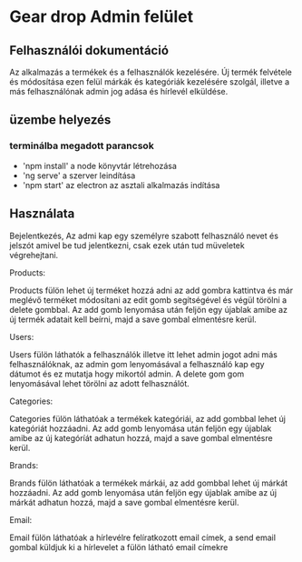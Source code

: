 # Gear drop Admin felület
## Felhasználói dokumentáció

Az alkalmazás a termékek és a felhasználók kezelésére. Új termék felvétele és módosítása
ezen felül márkák és kategóriák kezelésére szolgál, illetve a más felhasználónak admin jog
adása és hírlevél elküldése.

## üzembe helyezés

### terminálba megadott parancsok

* 'npm install' a node könyvtár létrehozása
* 'ng serve' a szerver leindítása
* 'npm start' az electron az asztali alkalmazás indítása

## Használata

Bejelentkezés, Az admi kap egy személyre szabott felhasználó nevet és jelszót amivel be tud
jelentkezni, csak ezek után tud müveletek végrehejtani.

Products:  

  Products fülön lehet új terméket hozzá adni az add gombra kattintva és már meglévő
  terméket módosítani az edit gomb segítségével és végül törölni a delete gombbal.
  Az add gomb lenyomása után feljön egy újablak amibe az új termék adatait kell beírni, majd a save gombal elmentésre kerül.
  
Users:

  Users fülön láthatók a felhasználók illetve itt lehet admin jogot adni más felhasználóknak, az
  admin gom lenyomásával a felhasználó kap egy dátumot és ez mutatja hogy mikortól admin.
  A delete gom gom lenyomásával lehet törölni az adott felhasználót.
  
Categories:

  Categories fülön láthatóak a termékek kategóriái, az add gombbal lehet új kategóriát hozzáadni.
  Az add gomb lenyomása után feljön egy újablak amibe az új kategóríát adhatun hozzá, majd a save gombal elmentésre kerül.
  
Brands:

  Brands fülön láthatóak a termékek márkái, az add gombbal lehet új márkát hozzáadni.
  Az add gomb lenyomása után feljön egy újablak amibe az új márkát adhatun hozzá, majd a save gombal elmentésre kerül.
  
  Email:
  
  Email fülön láthatóak a hírlevélre felíratkozott email címek, a send email gombal küldjuk ki a hírlevelet a fülön látható email címekre
  
